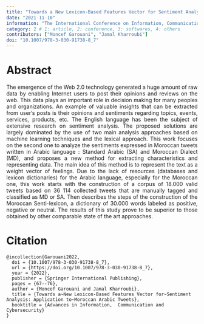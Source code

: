 ```yaml
---
title: "Towards a New Lexicon-Based Features Vector for Sentiment Analysis: Application to Moroccan Arabic Tweets"
date: "2021-11-10"
information: "The International Conference on Information, Communication & Cybersecurity"
category: 2 # 1: article, 2: conference, 3: softwares, 4: others
contributors: ["Moncef Garouani", "Jamal Kharroubi"]
doi: "10.1007/978-3-030-91738-8_7"
---
```


# Abstract
<p style='text-align: justify;'>
The emergence of the Web 2.0 technology generated a huge amount of raw data by enabling Internet users to post their opinions and reviews on the web. This data plays an important role in decision making for many peoples and organizations. An example of valuable insights that can be extracted from user’s posts is their opinions and sentiments regarding topics, events, services, products, etc. The English language has been the subject of extensive research on sentiment analysis. The proposed solutions are largely dominated by the use of two main analysis approaches based on machine learning techniques and the lexical approach. This work focuses on the second one to analyze the sentiments expressed in Moroccan tweets written in Arabic language : Standard Arabic (SA) and Moroccan Dialect (MD), and proposes a new method for extracting characteristics and representing data. The main idea of this method is to represent the text as a weight vector of feelings. Due to the lack of resources (databases and lexicon dictionaries) for the Arabic language, especially for the Moroccan one, this work starts with the construction of a corpus of 18.000 valid tweets based on 36 114 collected tweets that are manually tagged and classified as MD or SA. Then describes the steps of the construction of the Moroccan Senti-lexicon, a dictionary of 30.000 words labeled as positive, negative or neutral. The results of this study prove to be superior to those obtained by other comparable state of the art approaches.
</p>
 
# Citation

```
@incollection{Garouani2022,
  doi = {10.1007/978-3-030-91738-8_7},
  url = {https://doi.org/10.1007/978-3-030-91738-8_7},
  year = {2022},
  publisher = {Springer International Publishing},
  pages = {67--76},
  author = {Moncef Garouani and Jamal Kharroubi},
  title = {Towards a~New Lexicon-Based Features Vector for~Sentiment Analysis: Application to~Moroccan Arabic Tweets},
  booktitle = {Advances in Information,  Communication and Cybersecurity}
}
```